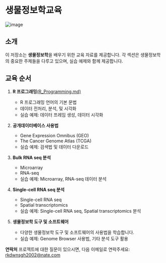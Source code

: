 # 생물정보학교육

![image](https://github.com/kangjunho/Kang_Edu/assets/31853781/4031b98f-3457-45ea-a6fb-778dee158773)

## 소개
이 저장소는 **생물정보학**을 배우기 위한 교육 자료를 제공합니다. 각 섹션은 생물정보학의 중요한 주제들을 다루고 있으며, 실습 예제와 함께 제공합니다.

## 교육 순서

1. **R 프로그래밍**[(R_Programming.md)](https://github.com/kangjunho/Kang_Edu/blob/main/R_Programming.md)
   - R 프로그래밍 언어의 기본 문법
   - 데이터 전처리, 분석, 및 시각화
   - 실습 예제: 데이터 프레임 생성, 데이터 시각화

2. **공개데이터베이스 사용법**
   - Gene Expression Omnibus (GEO) 
   - The Cancer Genome Atlas (TCGA)
   - 실습 예제: 검색법 및 데이터 다운로드

3. **Bulk RNA seq 분석**
   - Microarray
   - RNA-seq
   - 실습 예제: Microarray, RNA-seq 데이터 분석

4. **Single-cell RNA seq 분석**
   - Single-cell RNA seq
   - Spatial transcriptomics 
   - 실습 예제: Single-cell RNA seq, Spatial transcriptomics 분석

5. **생물정보학 도구 및 소프트웨어**
   - 다양한 생물정보학 도구 및 소프트웨어의 사용법을 학습합니다.
   - 실습 예제: Genome Browser 사용법, 기타 분석 도구 활용

**연락처**
프로젝트에 대한 질문이 있으시면, 다음 이메일로 연락주세요: rkdwnsgh2002@nate.com
